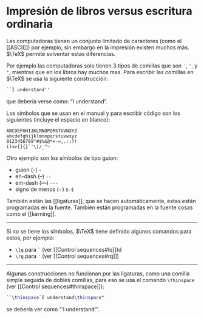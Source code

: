 # Impresión de libros versus escritura ordinaria

Las computadoras tienen un conjunto limitado de caracteres (como el [[ASCII]]) por ejemplo, sin embargo en la impresión existen muchos más. $\TeX$ permite solventar estas diferencias.

Por ejemplo las computadoras solo tienen 3 tipos de comillas que son `` ` ``, `'`, y `"`, mientras que en los libros hay muchos mas. Para escribir las comillas en $\TeX$ se usa la siguiente construcción:
```tex
``I understand''
```
que debería verse como: “I understand”.

Los símbolos que se usan en el manual y para escribir código son los siguientes (incluye el espacio en blanco):
```
ABCDEFGHIJKLMNOPQRSTUVWXYZ
abcdefghijklmnopqrstuvwxyz
0123456789"#$%&@*+-=,.:;?!
()<>[]{}`'\|/_^~ 
```

Otro ejemplo son los símbolos de tipo guion:
- guion (-) `-`
- en-dash (–)  `--`
- em-dash (—) `---`
- signo de menos ($-$) `$-$`

También están las [[ligaturas]], que se hacen automáticamente, estas están programadas en la fuente. También están programadas en la fuente cosas como el [[kerning]].

---
Si no se tiene los símbolos, $\TeX$ tiene definido algunos comandos para estos, por ejemplo:
- `\lq` para `` ` `` (ver [[Control sequences#lq]])d
- `\rq` para `'` (ver [[Control sequences#rq]])

---
Algunas construcciones no funcionan por las ligaturas, como una comilla simple seguida de dobles comillas, para eso se usa el comando `\thinspace` (ver [[Control sequences#thinspace]]):
```tex
``\thinspace`I understand\thinspace"
```
se debería ver como “‘I understand’”.
